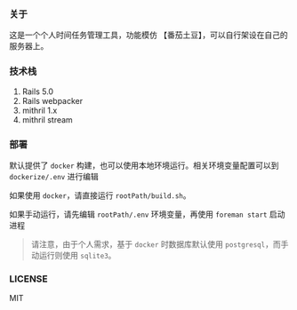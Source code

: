 ### 关于

这是一个个人时间任务管理工具，功能模仿 【番茄土豆】，可以自行架设在自己的服务器上。

### 技术栈

1. Rails 5.0
2. Rails webpacker
3. mithril 1.x
4. mithril stream

### 部署

默认提供了 `docker` 构建，也可以使用本地环境运行。相关环境变量配置可以到 `dockerize/.env` 进行编辑

如果使用 `docker`，请直接运行 `rootPath/build.sh`。

如果手动运行，请先编辑 `rootPath/.env` 环境变量，再使用 `foreman start` 启动进程

> 请注意，由于个人需求，基于 `docker` 时数据库默认使用 `postgresql`，而手动运行则使用 `sqlite3`。

### LICENSE

MIT
